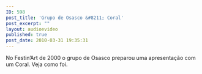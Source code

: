 ```yaml
---
ID: 598
post_title: 'Grupo de Osasco &#8211; Coral'
post_excerpt: ""
layout: audioevideo
published: true
post_date: 2010-03-31 19:35:31
---
```

No Festin’Art de 2000 o grupo de Osasco preparou uma apresentação com um Coral. Veja como foi.